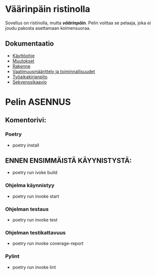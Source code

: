 # Väärinpäin ristinolla

Sovellus on ristinolla, mutta ***väärinpäin***. Pelin voittaa se pelaaja,
joka ei joudu pakosta asettamaan kolmensuoraa.

## Dokumentaatio
- [Käyttöohje](https://github.com/hartonenolli/ot-harjoitustyo/blob/master/dokumentaatio/kayttoohje.md)
- [Muutokset](https://github.com/hartonenolli/ot-harjoitustyo/blob/master/dokumentaatio/changelog.md)
- [Rakenne](https://github.com/hartonenolli/ot-harjoitustyo/blob/master/dokumentaatio/rakenne.md)
- [Vaatimuusmäärittely ja toiminnallisuudet](https://github.com/hartonenolli/ot-harjoitustyo/blob/master/dokumentaatio/vaatimusmaarittely.md)
- [Työaikakirjanpito](https://github.com/hartonenolli/ot-harjoitustyo/blob/master/dokumentaatio/tyoaikakirjanpito.md)
- [Sekvenssikaavio](https://github.com/hartonenolli/ot-harjoitustyo/blob/master/dokumentaatio/kuvat/sekvenssikaavio_2.jpg?raw=true)

# Pelin ASENNUS
## Komentorivi:
### Poetry
- poetry install

## ENNEN ENSIMMÄISTÄ KÄYYNISTYSTÄ:
- poetry run ivoke build

### Ohjelma käynnistyy
- poetry run invoke start

### Ohjelman testaus
- poetry run invoke test

### Ohjelman testikattavuus
- poetry run invoke coverage-report

### Pylint
- poetry run invoke lint
